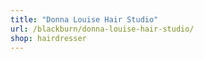 ```yaml
---
title: "Donna Louise Hair Studio"
url: /blackburn/donna-louise-hair-studio/
shop: hairdresser
---
```

